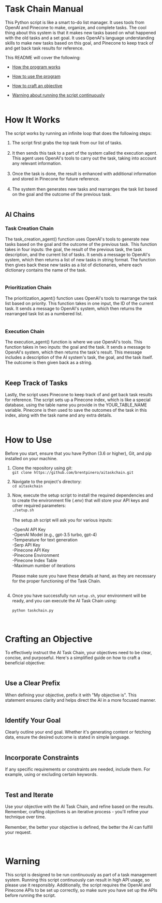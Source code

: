 # Task Chain Manual

This Python script is like a smart to-do list manager. It uses tools from OpenAI and Pinecone to make, organize, and complete tasks. The cool thing about this system is that it makes new tasks based on what happened with the old tasks and a set goal. It uses OpenAI's language understanding skills to make new tasks based on this goal, and Pinecone to keep track of and get back task results for reference.

This README will cover the following:

- [How the program works](#how-it-works)

- [How to use the program](#how-to-use)

- [How to craft an objective](#creating-an-objective)

- [Warning about running the script continuously](#continous-script-warning)
  </br>
  </br>

# **How It Works**<a name="how-it-works"></a>

The script works by running an infinite loop that does the following steps:

1. The script first grabs the top task from our list of tasks.
   </br>
   </br>
2. It then sends this task to a part of the system called the execution agent. This agent uses OpenAI's tools to carry out the task, taking into account any relevant information.
   </br>
   </br>
3. Once the task is done, the result is enhanced with additional information and stored in Pinecone for future reference.
   </br>
   </br>
4. The system then generates new tasks and rearranges the task list based on the goal and the outcome of the previous task.
   </br>
   </br>

## **AI Chains**

### **Task Creation Chain**

The task_creation_agent() function uses OpenAI's tools to generate new tasks based on the goal and the outcome of the previous task. This function takes in four inputs: the goal, the result of the previous task, the task description, and the current list of tasks. It sends a message to OpenAI's system, which then returns a list of new tasks in string format. The function then gives back these new tasks as a list of dictionaries, where each dictionary contains the name of the task.
</br>
</br>

### **Prioritization Chain**

The prioritization_agent() function uses OpenAI's tools to rearrange the task list based on priority. This function takes in one input, the ID of the current task. It sends a message to OpenAI's system, which then returns the rearranged task list as a numbered list.
</br>
</br>

### **Execution Chain**

The execution_agent() function is where we use OpenAI's tools. This function takes in two inputs: the goal and the task. It sends a message to OpenAI's system, which then returns the task's result. This message includes a description of the AI system's task, the goal, and the task itself. The outcome is then given back as a string.
</br>
</br>

## **Keep Track of Tasks**

Lastly, the script uses Pinecone to keep track of and get back task results for reference. The script sets up a Pinecone index, which is like a special database, using the table name you provide in the YOUR_TABLE_NAME variable. Pinecone is then used to save the outcomes of the task in this index, along with the task name and any extra details.
</br>
</br>

# How to Use<a name="how-to-use"></a>

Before you start, ensure that you have Python (3.6 or higher), Git, and pip installed on your machine.

1. Clone the repository using git: </br>
   `git clone https://github.com/brentpinero/aitaskchain.git`

2. Navigate to the project's directory: </br>
   `cd aitaskchain`

3. Now, execute the setup script to install the required dependencies and to create the environment file (.env) that will store your API keys and other required parameters: </br>
   `./setup.sh`
   </br>
   </br>
   The setup.sh script will ask you for various inputs:

   -OpenAI API Key</br>
   -OpenAI Model (e.g., gpt-3.5 turbo, gpt-4)</br>
   -Temperature for text generation</br>
   -Serp API Key</br>
   -Pinecone API Key</br>
   -Pinecone Environment</br>
   -Pinecone Index Table</br>
   -Maximum number of iterations</br>
   </br>
   Please make sure you have these details at hand, as they are necessary for the proper functioning of the Task Chain.
   </br>
   </br>

4. Once you have successfully run `setup.sh`, your environment will be ready, and you can execute the AI Task Chain using:</br>
   </br>
   `python taskchain.py`

</br>

# Crafting an Objective<a name="creating-an-objective"></a>

To effectively instruct the AI Task Chain, your objectives need to be clear, concise, and purposeful. Here's a simplified guide on how to craft a beneficial objective:
</br>
</br>

## Use a Clear Prefix

When defining your objective, prefix it with "My objective is". This statement ensures clarity and helps direct the AI in a more focused manner.
</br>
</br>

## Identify Your Goal

Clearly outline your end goal. Whether it's generating content or fetching data, ensure the desired outcome is stated in simple language.
</br>
</br>

## Incorporate Constraints

If any specific requirements or constraints are needed, include them. For example, using or excluding certain keywords.
</br>
</br>

## Test and Iterate

Use your objective with the AI Task Chain, and refine based on the results. Remember, crafting objectives is an iterative process - you'll refine your technique over time.
</br>
</br>
Remember, the better your objective is defined, the better the AI can fulfill your request.

</br>

# Warning<a name="continous-script-warning"></a>

This script is designed to be run continuously as part of a task management system. Running this script continuously can result in high API usage, so please use it responsibly. Additionally, the script requires the OpenAI and Pinecone APIs to be set up correctly, so make sure you have set up the APIs before running the script.
